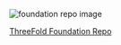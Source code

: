 ![foundation repo image](/docs/web_resources/img/foundation_repo.png)

<a href="https://github.com/threefoldfoundation" target="_blank">ThreeFold Foundation Repo</a>
